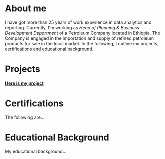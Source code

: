 # About me
I have got more than 25 years of work experience in data analytics and reporting. Currently, I'm working as *Head of Planning & Business Development Department* of a Petroleum Company located in Ethiopia. The Company is engaged in the importation and supply of refined petroleum products for sale in the local market. In the following, I outline my projects, certifications and educational background. 

# Projects 
#### [Here is my project](#[https://github.com/addiscodr/coffee-shop-sales-anaysis](https://github.com/addiscodr/coffee-shop-sales-anaysis))

# Certifications
The following are....

# Educational Background
My educational background...
